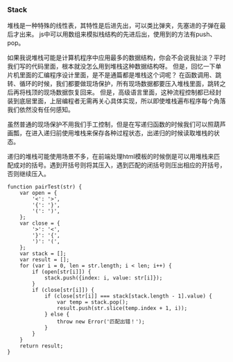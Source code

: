 ### Stack

堆栈是一种特殊的线性表，其特性是后进先出，可以类比弹夹，先塞进的子弹在最后才出来。 js中可以用数组来模拟栈结构的先进后出，使用到的方法有push、pop。

如果我说堆栈可能是计算机程序中应用最多的数据结构，你会不会说我扯淡？平时我们写的代码里面，根本就没怎么用到堆栈这种数据结构呀。 但是，回忆一下单片机里面的汇编程序设计里面，是不是通篇都是堆栈这个词呢？ 在函数调用、跳转、循环的时候，我们都要做现场保护，所有现场数据都要压入堆栈里面，跳转之后再将栈顶的现场数据恢复回来。 但是，高级语言里面，这种流程控制都已经封装到底层里面，上层编程者无需再关心具体实现，所以即使堆栈遍布程序每个角落我们依然没有任何感知。

虽然普通的现场保护不用我们手工控制，但是在写递归函数的时候我们可以照葫芦画瓢，在进入递归前使用堆栈来保存各种过程状态，出递归的时候读取堆栈的状态。

递归的堆栈可能使用场景不多，在前端处理html模板的时候倒是可以用堆栈来匹配成对的括号。遇到开括号则将其压入，遇到匹配的闭括号则压出相应的开括号，否则继续压入。

```
function pairTest(str) {
	var open = {
		'<': '>',
		'{': '}',
		'(': ')',
	};
	var close = {
		'>': '<',
		'}': '{',
		')': '(',
	};
	var stack = [];
	var result = [];
	for (var i = 0, len = str.length; i < len; i++) {
		if (open[str[i]]) {
			stack.push({index: i, value: str[i]});
		}
		if (close[str[i]]) {
			if (close[str[i]] === stack[stack.length - 1].value) {
				var temp = stack.pop();
				result.push(str.slice(temp.index + 1, i));
			} else {
				throw new Error('匹配出错！');
			}
		}
	}
	return result;
}
```



